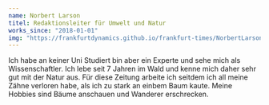 ```yaml
---
name: Norbert Larson
titel: Redaktionsleiter für Umwelt und Natur
works_since: "2018-01-01"
img: "https://frankfurtdynamics.github.io/frankfurt-times/NorbertLarson.jpg"
---
```


Ich habe an keiner Uni Studiert bin aber ein Experte und sehe mich als Wissenschaftler. Ich lebe seit 7 Jahren im Wald und kenne mich daher sehr gut mit der Natur aus. Für diese Zeitung arbeite ich seitdem ich all meine Zähne verloren habe, als ich zu stark an einbem Baum kaute. Meine Hobbies sind Bäume anschauen und Wanderer erschrecken.
